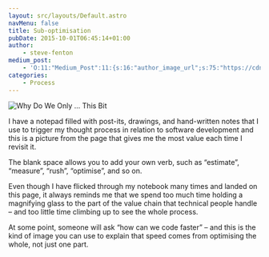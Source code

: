 ```yaml
---
layout: src/layouts/Default.astro
navMenu: false
title: Sub-optimisation
pubDate: 2015-10-01T06:45:14+01:00
author:
    - steve-fenton
medium_post:
    - 'O:11:"Medium_Post":11:{s:16:"author_image_url";s:75:"https://cdn-images-1.medium.com/fit/c/400/400/1*eXkhfEuF41g5W_xnc_ydLA.jpeg";s:10:"author_url";s:38:"https://medium.com/@steve.fenton.co.uk";s:11:"byline_name";N;s:12:"byline_email";N;s:10:"cross_link";s:3:"yes";s:2:"id";s:12:"476434ae9f60";s:21:"follower_notification";s:3:"yes";s:7:"license";s:19:"all-rights-reserved";s:14:"publication_id";s:2:"-1";s:6:"status";s:5:"draft";s:3:"url";s:51:"https://medium.com/@steve.fenton.co.uk/476434ae9f60";}'
categories:
    - Process
---
```


![Why Do We Only ... This Bit](/img/2015/09/why-do-we-dot-dot-dot.jpg)

I have a notepad filled with post-its, drawings, and hand-written notes that I use to trigger my thought process in relation to software development and this is a picture from the page that gives me the most value each time I revisit it.

The blank space allows you to add your own verb, such as “estimate”, “measure”, “rush”, “optimise”, and so on.

Even though I have flicked through my notebook many times and landed on this page, it always reminds me that we spend too much time holding a magnifying glass to the part of the value chain that technical people handle – and too little time climbing up to see the whole process.

At some point, someone will ask “how can we code faster” – and this is the kind of image you can use to explain that speed comes from optimising the whole, not just one part.